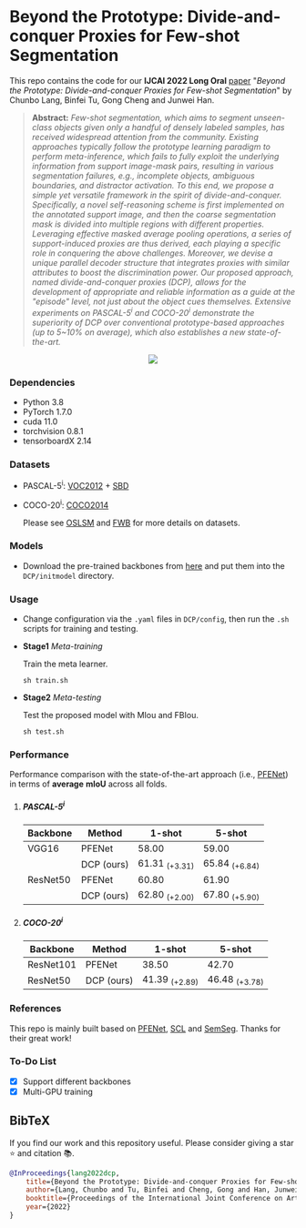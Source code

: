# Beyond the Prototype: Divide-and-conquer Proxies for Few-shot Segmentation

This repo contains the code for our **IJCAI 2022 Long Oral** [paper](http://arxiv.org/abs/2204.09903) "*Beyond the Prototype: Divide-and-conquer Proxies for Few-shot Segmentation*" by Chunbo Lang, Binfei Tu, Gong Cheng and Junwei Han.

> **Abstract:**  *Few-shot segmentation, which aims to segment unseen-class objects given only a handful of densely labeled samples, has received widespread attention from the community. Existing approaches typically follow the prototype learning paradigm to perform meta-inference, which fails to fully exploit the underlying information from support image-mask pairs, resulting in various segmentation failures, e.g., incomplete objects, ambiguous boundaries, and distractor activation. To this end, we propose a simple yet versatile framework in the spirit of divide-and-conquer. Specifically, a novel self-reasoning scheme is first implemented on the annotated support image, and then the coarse segmentation mask is divided into multiple regions with different properties. Leveraging effective masked average pooling operations, a series of support-induced proxies are thus derived, each playing a specific role in conquering the above challenges. Moreover, we devise a unique parallel decoder structure that integrates proxies with similar attributes to boost the discrimination power. Our proposed approach, named divide-and-conquer proxies (DCP), allows for the development of appropriate and reliable information as a guide at the "episode" level, not just about the object cues themselves. Extensive experiments on PASCAL-5<sup>i</sup> and COCO-20<sup>i</sup> demonstrate the superiority of DCP over conventional prototype-based approaches (up to 5~10% on average), which also establishes a new state-of-the-art.*

<p align="middle">
  <img src="figure/flowchart.jpg">
</p>

### Dependencies

- Python 3.8
- PyTorch 1.7.0
- cuda 11.0
- torchvision 0.8.1
- tensorboardX 2.14

### Datasets

- PASCAL-5<sup>i</sup>:  [VOC2012](http://host.robots.ox.ac.uk/pascal/VOC/voc2012/) + [SBD](http://home.bharathh.info/pubs/codes/SBD/download.html)
- COCO-20<sup>i</sup>:  [COCO2014](https://cocodataset.org/#download)

   Please see [OSLSM](https://arxiv.org/abs/1709.03410) and [FWB](https://openaccess.thecvf.com/content_ICCV_2019/html/Nguyen_Feature_Weighting_and_Boosting_for_Few-Shot_Segmentation_ICCV_2019_paper.html) for more details on datasets. 

### Models

- Download the pre-trained backbones from [here](https://drive.google.com/file/d/1AQcvMHHpURZM67MMgV-S3T0Kz-h2q7FR/view?usp=sharing) and put them into the `DCP/initmodel` directory. 

### Usage

- Change configuration via the `.yaml` files in `DCP/config`, then run the `.sh` scripts for training and testing.

- **Stage1** *Meta-training*

  Train the meta learner. 

  ```
  sh train.sh
  ```

- **Stage2** *Meta-testing*

  Test the proposed model with MIou and FBIou. 

  ```
  sh test.sh
  ```


### Performance

Performance comparison with the state-of-the-art approach (i.e., [PFENet](https://github.com/dvlab-research/PFENet)) in terms of **average** **mIoU** across all folds. 

1. ##### PASCAL-5<sup>i</sup>

   | Backbone | Method     | 1-shot                   | 5-shot                   |
   | -------- | ---------- | ------------------------ | ------------------------ |
   | VGG16    | PFENet     | 58.00                    | 59.00                    |
   |          | DCP (ours) | 61.31 <sub>(+3.31)</sub> | 65.84 <sub>(+6.84)</sub> |
   | ResNet50 | PFENet     | 60.80                    | 61.90                    |
   |          | DCP (ours) | 62.80 <sub>(+2.00)</sub> | 67.80 <sub>(+5.90)</sub> |

2. ##### COCO-20<sup>i</sup>

   | Backbone  | Method     | 1-shot                   | 5-shot                   |
   | --------- | ---------- | ------------------------ | ------------------------ |
   | ResNet101 | PFENet     | 38.50                    | 42.70                    |
   | ResNet50  | DCP (ours) | 41.39 <sub>(+2.89)</sub> | 46.48 <sub>(+3.78)</sub> |

### References

This repo is mainly built based on [PFENet](https://github.com/dvlab-research/PFENet), [SCL](https://github.com/zbf1991/SCL) and [SemSeg](https://github.com/hszhao/semseg). Thanks for their great work!

### To-Do List

- [x] Support different backbones
- [x] Multi-GPU training

## BibTeX

If you find our work and this repository useful. Please consider giving a star :star: and citation &#x1F4DA;.

```bibtex
@InProceedings{lang2022dcp,
    title={Beyond the Prototype: Divide-and-conquer Proxies for Few-shot Segmentation},
    author={Lang, Chunbo and Tu, Binfei and Cheng, Gong and Han, Junwei},
    booktitle={Proceedings of the International Joint Conference on Artificial Intelligence (IJCAI)},
    year={2022}
}
```
